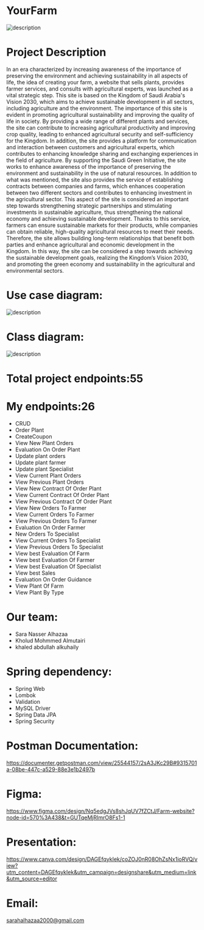 # YourFarm
![description](https://cdn.discordapp.com/attachments/1234214915905032257/1237322101531344896/logo_yourfarme.png?ex=663b3981&is=6639e801&hm=60ea1484594bad454f65d391e8abdb343cb085b5f9b46e0b146c13bf6abc35bc&)

# Project Description
In an era characterized by increasing awareness of the importance of preserving the environment and achieving sustainability in all aspects of life, the idea of ​​creating your farm, a website that sells plants, provides farmer services, and consults with agricultural experts, was launched as a vital strategic step. This site is based on the Kingdom of Saudi Arabia's Vision 2030, which aims to achieve sustainable development in all sectors, including agriculture and the environment. The importance of this site is evident in promoting agricultural sustainability and improving the quality of life in society. By providing a wide range of different plants and services, the site can contribute to increasing agricultural productivity and improving crop quality, leading to enhanced agricultural security and self-sufficiency for the Kingdom. In addition, the site provides a platform for communication and interaction between customers and agricultural experts, which contributes to enhancing knowledge sharing and exchanging experiences in the field of agriculture. By supporting the Saudi Green Initiative, the site works to enhance awareness of the importance of preserving the environment and sustainability in the use of natural resources. In addition to what was mentioned, the site also provides the service of establishing contracts between companies and farms, which enhances cooperation between two different sectors and contributes to enhancing investment in the agricultural sector. This aspect of the site is considered an important step towards strengthening strategic partnerships and stimulating investments in sustainable agriculture, thus strengthening the national economy and achieving sustainable development. Thanks to this service, farmers can ensure sustainable markets for their products, while companies can obtain reliable, high-quality agricultural resources to meet their needs. Therefore, the site allows building long-term relationships that benefit both parties and enhance agricultural and economic development in the Kingdom. In this way, the site can be considered a step towards achieving the sustainable development goals, realizing the Kingdom’s Vision 2030, and promoting the green economy and sustainability in the agricultural and environmental sectors.

# Use case diagram:
![description](https://cdn.discordapp.com/attachments/1234214915905032257/1237335052321423381/731D2124-CC60-47DA-BCC9-31D9CF97F912_1_105_c.jpeg?ex=663b4591&is=6639f411&hm=f09773a71d22fe59644c36e61a3f418054d7ee80a31c5999d7b06794fefaf05d&)

# Class diagram:
![description](https://cdn.discordapp.com/attachments/1234214915905032258/1237540346972602459/D7D579F4-BF13-4288-9C32-FD2CB42E1FAE.png?ex=663c04c3&is=663ab343&hm=22eceb999247825e9e5bc53a12fab84968c94359cb0eb823d2edeebdf37f866d&)

# Total project endpoints:55

# My endpoints:26
- CRUD 
- Order Plant
- CreateCoupon
- View New Plant Orders
- Evaluation On Order Plant
- Update plant orders
- Update plant farmer
- Update plant Specialist
- View Current Plant Orders
- View Previous Plant Orders
- View New Contract Of Order Plant
- View Current Contract Of Order Plant
- View Previous Contract Of Order Plant
- View New Orders To Farmer
- View Current Orders To Farmer
- View Previous Orders To Farmer
- Evaluation On Order Farmer
- New Orders To Specialist
- View Current Orders To Specialist
- View Previous Orders To Specialist 
- View best Evaluation Of Farm  
- View best Evaluation Of Farmer
- View best Evaluation Of Specialist
- View best Sales
- Evaluation On Order Guidance
- View Plant Of Farm 
- View Plant By Type

# Our team:
- Sara Nasser Alhazaa
- Kholud Mohmmed Almutairi
- khaled abdullah alkuhaily
  
# Spring dependency:
- Spring Web
- Lombok
- Validation
- MySQL Driver
- Spring Data JPA
- Spring Security

# Postman Documentation:
https://documenter.getpostman.com/view/25544157/2sA3JKc29B#9315701a-08be-447c-a529-88e3e1b2497b

# Figma:
https://www.figma.com/design/Nq5edgJVs8shJqUV7fZCtJ/Farm-website?node-id=570%3A438&t=GUTqeMjRImrO8Fs1-1

# Presentation:
https://www.canva.com/design/DAGEfqykIek/coZOJ0nR08OhZsNx1ioRVQ/view?utm_content=DAGEfqykIek&utm_campaign=designshare&utm_medium=link&utm_source=editor
   
# Email:
sarahalhazaa2000@gmail.com


